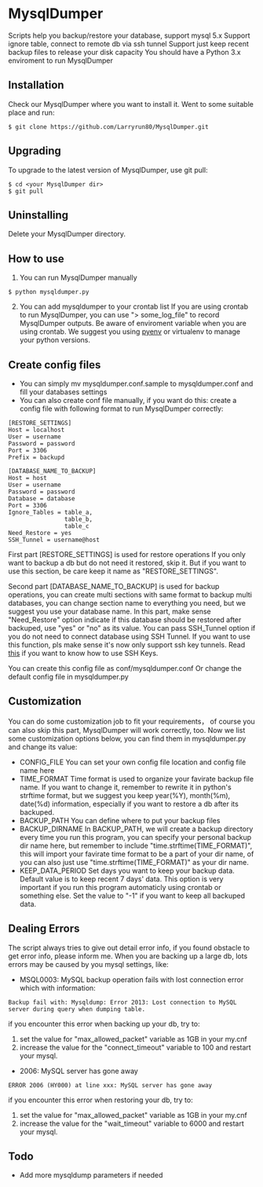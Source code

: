 # MysqlDumper
Scripts help you backup/restore your database, support mysql 5.x
Support ignore table, connect to remote db via ssh tunnel
Support just keep recent backup files to release your disk capacity
You should have a Python 3.x enviroment to run MysqlDumper

## Installation
Check our MysqlDumper where you want to install it. Went to some suitable place and run:
```
$ git clone https://github.com/Larryrun80/MysqlDumper.git
```

## Upgrading
To upgrade to the latest version of MysqlDumper, use git pull:
```
$ cd <your MysqlDumper dir>
$ git pull
```

## Uninstalling
Delete your MysqlDumper directory.

## How to use
1. You can run MysqlDumper manually
```
$ python mysqldumper.py
```
2. You can add mysqldumper to your crontab list
If you are using crontab to run MysqlDumper, you can use "> some_log_file" to record MysqlDumper outputs.
Be aware of enviroment variable when you are using crontab.
We suggest you using [pyenv](https://github.com/yyuu/pyenv) or virtualenv to manage your python versions.

## Create config files
- You can simply mv mysqldumper.conf.sample to mysqldumper.conf and fill your databases settings
- You can also create conf file manually, if you want do this:
create a config file with following format to run MysqlDumper correctly:
```
[RESTORE_SETTINGS]
Host = localhost
User = username
Password = password
Port = 3306
Prefix = backupd

[DATABASE_NAME_TO_BACKUP]
Host = host
User = username
Password = password
Database = database
Port = 3306
Ignore_Tables = table_a,
                table_b,
                table_c
Need_Restore = yes
SSH_Tunnel = username@host
```

First part [RESTORE_SETTINGS] is used for restore operations
If you only want to backup a db but do not need it restored, skip it.
But if you want to use this section, be care keep it name as "RESTORE_SETTINGS".

Second part [DATABASE_NAME_TO_BACKUP] is used for backup operations, you can create multi sections with same format to backup multi databases, you can change section name to everything you need, but we suggest you use your database name.
In this part, make sense "Need_Restore" option indicate if this database should be restored after backuped, use "yes" or "no" as its value.
You can pass SSH_Tunnel option if you do not need to connect database using SSH Tunnel. If you want to use this function, pls make sense it's now only support ssh key tunnels. Read [this](https://wiki.archlinux.org/index.php/SSH_keys#Generating_an_SSH_key_pair) if you want to know how to use SSH Keys.

You can create this config file as conf/mysqldumper.conf
Or change the default config file in mysqldumper.py

## Customization
You can do some customization job to fit your requirements， of course you can also skip this part, MysqlDumper will work correctly, too.
Now we list some customization options below, you can find them in mysqldumper.py and change its value:
- CONFIG_FILE
    You can set your own config file location and config file name here
- TIME_FORMAT
    Time format is used to organize your favirate backup file name. If you want to change it, remember to rewrite it in python's strftime format, but we suggest you keep year(%Y), month(%m), date(%d) information, especially if you want to restore a db after its backuped.
- BACKUP_PATH
    You can define where to put your backup files
- BACKUP_DIRNAME
    In BACKUP_PATH, we will create a backup directory every time you run this program, you can specify your personal backup dir name here, but remember to include "time.strftime(TIME_FORMAT)", this will import your favirate time format to be a part of your dir name, of you can also just use "time.strftime(TIME_FORMAT)" as your dir name.
- KEEP_DATA_PERIOD
    Set days you want to keep your backup data. Default value is to keep recent 7 days' data. This option is very important if you run this program automaticly using crontab or something else. Set the value to "-1" if you want to keep all backuped data. 

## Dealing Errors
The script always tries to give out detail error info, if you found obstacle to get error info, please inform me.
When you are backing up a large db, lots errors may be caused by you mysql settings, like:
- MSQL0003: MySQL backup operation fails with lost connection error
which with information:
```
Backup fail with: Mysqldump: Error 2013: Lost connection to MySQL server during query when dumping table.
```
if you encounter this error when backing up your db, try to:
1. set the value for "max_allowed_packet" variable as 1GB in your my.cnf
2. increase the value for the "connect_timeout" variable to 100
and restart your mysql.

- 2006: MySQL server has gone away
```
ERROR 2006 (HY000) at line xxx: MySQL server has gone away
```
if you encounter this error when restoring your db, try to:
1. set the value for "max_allowed_packet" variable as 1GB in your my.cnf
2. increase the value for the "wait_timeout" variable to 6000
and restart your mysql.

## Todo
- Add more mysqldump parameters if needed
